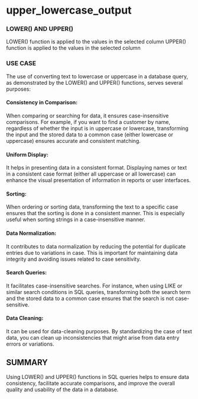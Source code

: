 # upper_lowercase_output
### LOWER() AND UPPER()
LOWER() function is applied to the values in the  selected column
UPPER() function is applied to the values in the   selected column

### USE CASE
The use of converting text to lowercase or uppercase in a database query, as demonstrated by the LOWER() and UPPER() functions, serves several purposes:

#### Consistency in Comparison:

When comparing or searching for data, it ensures case-insensitive comparisons. For example, if you want to find a customer by name, regardless of whether the input is in uppercase or lowercase, transforming the input and the stored data to a common case (either lowercase or uppercase) ensures accurate and consistent matching.

#### Uniform Display:
It helps in presenting data in a consistent format. Displaying names or text in a consistent case format (either all uppercase or all lowercase) can enhance the visual presentation of information in reports or user interfaces.

#### Sorting:
When ordering or sorting data, transforming the text to a specific case ensures that the sorting is done in a consistent manner. This is especially useful when sorting strings in a case-insensitive manner.

#### Data Normalization:
It contributes to data normalization by reducing the potential for duplicate entries due to variations in case. This is important for maintaining data integrity and avoiding issues related to case sensitivity.

#### Search Queries:
It facilitates case-insensitive searches. For instance, when using LIKE or similar search conditions in SQL queries, transforming both the search term and the stored data to a common case ensures that the search is not case-sensitive.

#### Data Cleaning:
It can be used for data-cleaning purposes. By standardizing the case of text data, you can clean up inconsistencies that might arise from data entry errors or variations.

## SUMMARY
Using LOWER() and UPPER() functions in SQL queries helps to ensure data consistency, facilitate accurate comparisons, and improve the overall quality and usability of the data in a database.
